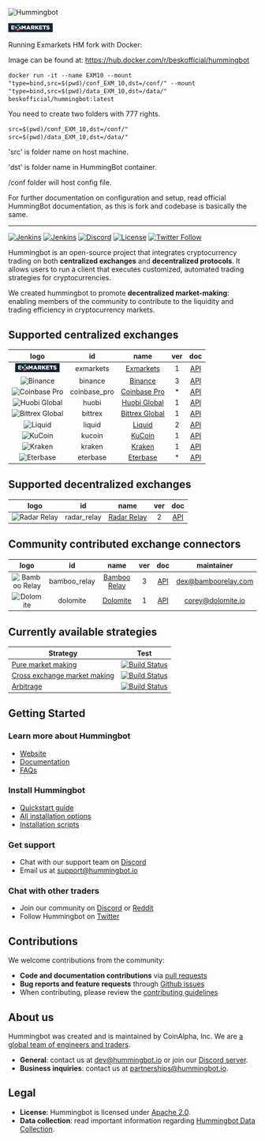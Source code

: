 ![Hummingbot](https://i.ibb.co/X5zNkKw/blacklogo-with-text.png)

<img src="documentation/docs/assets/img/exmarkets_logo.png" alt="Exmarkets" width="90" />

Running Exmarkets HM fork with Docker:

Image can be found at: 
https://hub.docker.com/r/beskofficial/hummingbot
```
docker run -it --name EXM10 --mount "type=bind,src=$(pwd)/conf_EXM_10,dst=/conf/" --mount "type=bind,src=$(pwd)/data_EXM_10,dst=/data/" beskofficial/hummingbot:latest
```

You need to create two folders with 777 rights.

```
src=$(pwd)/conf_EXM_10,dst=/conf/"
src=$(pwd)/data_EXM_10,dst=/data/"
```

'src' is folder name on host machine.

'dst' is folder name in HummingBot container.

/conf folder will host config file.

For further documentation on configuration and setup, read official HummingBot documentation, as this is fork and codebase is basically the same.


----
[![Jenkins](https://jenkins-02.coinalpha.com/buildStatus/icon?job=hb_test-master_branch&subject=jenkins:master)](https://jenkins-02.coinalpha.com/job/hb_test-master_branch)
[![Jenkins](https://jenkins-02.coinalpha.com/buildStatus/icon?job=hb_test-development_branch&subject=:development)](https://jenkins-02.coinalpha.com/job/hb_test-development_branch)
[![Discord](https://img.shields.io/discord/530578568154054663.svg?color=768AD4&label=discord&logo=https%3A%2F%2Fdiscordapp.com%2Fassets%2F8c9701b98ad4372b58f13fd9f65f966e.svg)](https://discord.hummingbot.io/)
[![License](https://img.shields.io/badge/License-Apache%202.0-informational.svg)](https://github.com/CoinAlpha/hummingbot/blob/master/LICENSE)
[![Twitter Follow](https://img.shields.io/twitter/follow/hummingbot_io.svg?style=social&label=hummingbot)](https://twitter.com/hummingbot_io)

Hummingbot is an open-source project that integrates cryptocurrency trading on both **centralized exchanges** and **decentralized protocols**. It allows users to run a client that executes customized, automated trading strategies for cryptocurrencies.

We created hummingbot to promote **decentralized market-making**: enabling members of the community to contribute to the liquidity and trading efficiency in cryptocurrency markets.

## Supported centralized exchanges

| logo | id | name | ver | doc|
|:---:|:---:|:---:|:---:|:---:|
| <img src="documentation/docs/assets/img/exmarkets_logo.png" alt="Exmarkets" width="90" /> | exmarkets | [Exmarkets](https://www.exmarkets.com/) | 1 | [API](https://documenter.getpostman.com/view/2435581/S11BxgzM?version=latest) |
| <img src="https://i.ibb.co/m0YDQLd/Screen-Shot-2019-03-14-at-10-53-42-AM.png" alt="Binance" width="90" /> | binance | [Binance](https://www.binance.com/) | 3 | [API](https://github.com/binance-exchange/binance-official-api-docs/blob/master/rest-api.md) | [![Build Status](https://jenkins-02.coinalpha.com/buildStatus/icon?job=hb_test-exchange_binance&subject=test)](https://jenkins-02.coinalpha.com/job/hb_test-exchange_binance/) |
| <img src="https://i.ibb.co/h9JdGDW/cbp.jpg" alt="Coinbase Pro" width="90" /> | coinbase_pro | [Coinbase Pro](https://pro.coinbase.com/) | * | [API](https://docs.pro.coinbase.com/) | [![Build Status](https://jenkins-02.coinalpha.com/buildStatus/icon?job=hb_test-exchange_coinbase&subject=test)](https://jenkins-02.coinalpha.com/job/hb_test-exchange_coinbase/) |
|<img src="documentation/docs/assets/img/huobi_logo.png" alt="Huobi Global" width="90" />| huobi | [Huobi Global](https://www.hbg.com) | 1 | [API](https://huobiapi.github.io/docs/spot/v1/en/) | [![Build Status](https://jenkins-02.coinalpha.com/buildStatus/icon?job=hb_test-exchange_huobi&subject=test)](https://jenkins-02.coinalpha.com/job/hb_test-exchange_huobi/) |
|<img src="documentation/docs/assets/img/bittrex_logo.png" alt="Bittrex Global" width="90" height="30" />| bittrex | [Bittrex Global](https://global.bittrex.com/) | 1 | [API](https://bittrex.github.io/api/v1-1) |
| <img src="documentation/docs/assets/img/liquid_logo.png" alt="Liquid" width="90" /> | liquid | [Liquid](https://www.liquid.com/) | 2 | [API](https://developers.liquid.com/) |
| <img src="documentation/docs/assets/img/kucoin_logo.png" alt="KuCoin" width="90" /> | kucoin | [KuCoin](https://www.kucoin.com/) | 1 | [API](https://docs.kucoin.com/#general) |
| <img src="documentation/docs/assets/img/kraken_logo.png" alt="Kraken" width="90" /> | kraken | [Kraken](https://www.kraken.com/) | 1 | [API](https://www.kraken.com/features/api) |
| <img src="documentation/docs/assets/img/eterbase_logo.png" alt="Eterbase" width="90" /> | eterbase | [Eterbase](https://www.eterbase.com/) | * | [API](https://developers.eterbase.exchange/?version=latest) |

## Supported decentralized exchanges

| logo | id | name | ver | doc|
|:---:|:---:|:---:|:---:|:---:|
| <img src="documentation/docs/assets/img/radar_logo.png" alt="Radar Relay" width="90" height="30" /> | radar_relay | [Radar Relay](https://radarrelay.com/) | 2 | [API](https://developers.radarrelay.com/api/trade-api) | [![Build Status](https://jenkins-02.coinalpha.com/buildStatus/icon?job=hb_test-exchange_radar_relay&subject=test)](https://jenkins-02.coinalpha.com/job/hb_test-exchange_radar_relay/) |

## Community contributed exchange connectors

| logo | id | name | ver | doc| maintainer |
|:---:|:---:|:---:|:---:|:---:|:---:|
| <img src="https://i.ibb.co/1sPt940/Screen-Shot-2019-06-06-at-17-50-04.png" alt="Bamboo Relay" width="90" /> | bamboo_relay | [Bamboo Relay](https://bamboorelay.com/) | 3 | [API](https://sra.bamboorelay.com/) | [dex@bamboorelay.com](mailto:dex@bamboorelay.com)
|<img src="documentation/docs/assets/img/dolomite_logo.png" alt="Dolomite" width="90" />| dolomite | [Dolomite](https://dolomite.io/) | 1 | [API](https://docs.dolomite.io/) | [corey@dolomite.io](mailto:corey@dolomite.io)

## Currently available strategies

| Strategy | Test |
|--|--|
| [Pure market making](https://docs.hummingbot.io/strategies/pure-market-making/) | [![Build Status](https://jenkins-02.coinalpha.com/buildStatus/icon?job=hb_test-strategy_pure_mm&subject=test)](https://jenkins-02.coinalpha.com/job/hb_test-strategy_pure_mm/) |
| [Cross exchange market making](https://docs.hummingbot.io/strategies/cross-exchange-market-making/) | [![Build Status](https://jenkins-02.coinalpha.com/buildStatus/icon?job=hb_test-strategy_xemm&subject=test)](https://jenkins-02.coinalpha.com/job/hb_test-strategy_xemm/) |
| [Arbitrage](https://docs.hummingbot.io/strategies/arbitrage/) | [![Build Status](https://jenkins-02.coinalpha.com/buildStatus/icon?job=hb_test-strategy_arbitrage&subject=test)](https://jenkins-02.coinalpha.com/job/hb_test-strategy_arbitrage/) |

## Getting Started

### Learn more about Hummingbot

- [Website](https://hummingbot.io)
- [Documentation](https://docs.hummingbot.io)
- [FAQs](https://docs.hummingbot.io/faq/)

### Install Hummingbot

- [Quickstart guide](https://docs.hummingbot.io/quickstart/)
- [All installation options](https://docs.hummingbot.io/installation/)
- [Installation scripts](./installation/)

### Get support
- Chat with our support team on [Discord](https://discord.hummingbot.io)
- Email us at support@hummingbot.io

### Chat with other traders
- Join our community on [Discord](https://discord.coinalpha.com) or [Reddit](https://www.reddit.com/r/Hummingbot/)
- Follow Hummingbot on [Twitter](https://twitter.com/hummingbot_io)

## Contributions

We welcome contributions from the community:
- **Code and documentation contributions** via [pull requests](https://github.com/CoinAlpha/hummingbot/pulls)
- **Bug reports and feature requests** through [Github issues](https://github.com/CoinAlpha/hummingbot/issues)
- When contributing, please review the [contributing guidelines](CONTRIBUTING.md)

## About us

Hummingbot was created and is maintained by CoinAlpha, Inc. We are [a global team of engineers and traders](https://hummingbot.io/about/).

- **General**: contact us at [dev@hummingbot.io](mailto:dev@hummingbot.io) or join our [Discord server](https://discord.hummingbot.io).
- **Business inquiries**: contact us at [partnerships@hummingbot.io](mailto:partnerships@hummingbot.io).

## Legal

- **License**: Hummingbot is licensed under [Apache 2.0](./LICENSE).
- **Data collection**: read important information regarding [Hummingbot Data Collection](DATA_COLLECTION.md).
